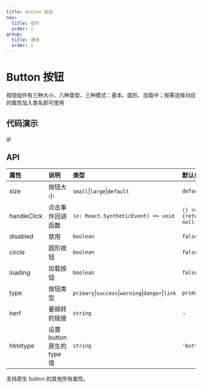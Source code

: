 ```yaml
---
title: Button 按钮
nav:
  title: 组件
  order: 1
group: 
  title: 通用
  order: 1
---
```


# Button 按钮

按钮组件有三种大小、八种类型、三种模式：基本、圆形、加载中；按需选择对应的属性加入类名即可使用

## 代码演示
gi
<code src="./demo/size.tsx"></code>

<code src="./demo/type.tsx"></code>

<code src="./demo/htmltype.tsx"></code>

<code src="./demo/circle.tsx"></code>

<code src="./demo/loading.tsx"></code>

## API

| 属性 | 说明 | 类型 | 默认值 |
| :--- | :--- | :--- | :--- |
| size | 按钮大小 | `small`\|`large`\|`default` | `default` |
| handleClick | 点击事件回调函数 | `(e: React.SyntheticEvent) => void` | `() => {return null;}` |
| disabled | 禁用 | `boolean` | `false` |
| circle | 圆形按钮 | `boolean` | `false` |
| loading | 加载按钮 | `boolean` | `false` |
| type | 按钮类型 | `primary`\|`success`\|`warning`\|`danger`\|`link` | `primary` |
| herf | 要跳转的链接 | `string` | -  |
| htmltype | 设置 button 原生的 type 值 | `string` | `'button'` |

支持原生 button 的其他所有属性。
